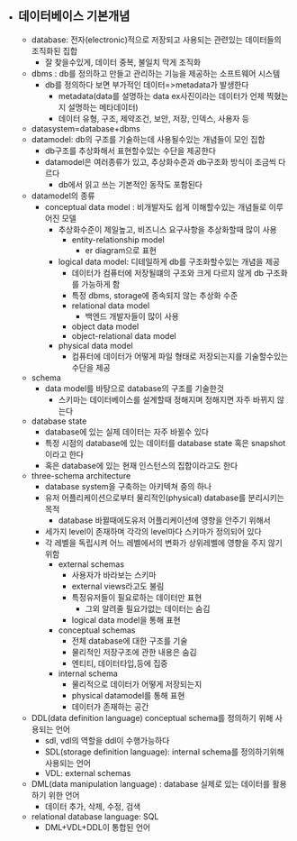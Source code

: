- ## 데이터베이스 기본개념
	- database: 전자(electronic)적으로 저장되고 사용되는 관련있는 데이터들의 조직화된 집합
		- 잘 찾을수있게, 데이터 중복, 불일치 막게 조직화
	- dbms : db를 정의하고 만들고 관리하는 기능을 제공하는 소프트웨어 시스템
		- db를 정의하다 보면 부가적인 데이터=>metadata가 발생한다
			- metadata(data를 설명하는 data ex사진이라는 데이터가 언제 찍혔는지 설명하는 메타데이터)
			- 데이터 유형, 구조, 제약조건, 보안, 저장, 인덱스, 사용자 등
	- datasystem=database+dbms
	- datamodel: db의 구조를 기술하는데 사용될수있는 개념들이 모인 집합
		- db구조를 추상화해서 표현할수있는 수단을 제공한다
		- datamodel은 여러종류가 있고, 추상화수준과 db구조화 방식이 조금씩 다르다
			- db에서 읽고 쓰는 기본적인 동작도 포함된다
	- datamodel의 종류
		- conceptual data model : 비개발자도 쉽게 이해할수있는 개념들로 이루어진 모델
			- 추상화수준이 제일높고, 비즈니스 요구사항을 추상화할때 많이 사용
				- entity-relationship model
					- er diagram으로 표현
			- logical data model: 디테일하게 db를 구조화할수있는 개념을 제공
				- 데이터가 컴퓨터에 저장될떄의 구조와 크게 다르지 않게 db 구조화를 가능하게 함
				- 특정 dbms, storage에 종속되지 않는 추상화 수준
				- relational data model
					- 백엔드 개발자들이 많이 사용
				- object data model
				- object-relational data model
			- physical data model
				- 컴퓨터에 데이터가 어떻게 파일 형태로 저장되는지를 기술할수있는 수단을 제공
	- schema
		- data model를 바탕으로 database의 구조를 기술한것
			- 스키마는 데이터베이스를 설계할때 정해지며 정해지면 자주 바뀌지 않는다
	- database state
		- database에 있는 실제 데이터는 자주 바뀔수 있다
		- 특정 시점의 database에 있는 데이터를 database state 혹은 snapshot이라고 한다
		- 혹은 database에 있는 현재 인스턴스의 집합이라고도 한다
	- three-schema architecture
		- database system을 구축하는 아키텍쳐 중의 하나
		- 유저 어플리케이션으로부터 물리적인(physical) database를 분리시키는 목적
			- database 바뀔때에도유저 어플리케이션에 영향을 안주기 위해서
		- 세가지 level이 존재하며 각각의 level마다 스키마가 정의되어 있다
		- 각 레벨을 독립시켜 어느 레벨에서의 변화가 상위레벨에 영향을 주지 않기 위함
			- external schemas
				- 사용자가 바라보는 스키마
				- external views라고도 불림
				- 특정유저들이 필요로하는 데이터만 표현
					- 그외 알려줄 필요가없는 데이터는 숨김
				- logical data model을 통해 표현
			- conceptual schemas
				- 전체 database에 대한 구조를 기술
				- 물리적인 저장구조에 관한 내용은 숨김
				- 엔티티, 데이터타입,등에 집중
			- internal schema
				- 물리적으로 데이터가 어떻게 저장되는지
				- physical datamodel를 통해 표현
				- 데이터가 존재하는 공간
	- DDL(data definition language) conceptual schema를 정의하기 위해 사용되는 언어
		- sdl, vdl의 역할을 ddl이 수행가능하다
		- SDL(storage definition language): internal schema를 정의하기위해 사용되는 언어
		- VDL: external schemas
	- DML(data manipulation language) : database 실제로 있는 데이터를 활용하기 위한 언어
		- 데이터 추가,  삭제, 수정, 검색
	- relational database language: SQL
		- DML+VDL+DDL이 통합된 언어